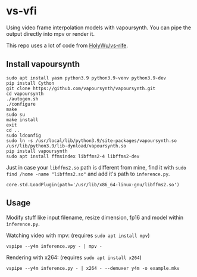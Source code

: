 # vs-vfi
Using video frame interpolation models with vapoursynth. You can pipe the output directly into mpv or render it.

This repo uses a lot of code from [HolyWu/vs-rife](https://github.com/HolyWu/vs-rife).

## Install vapoursynth
```
sudo apt install yasm python3.9 python3.9-venv python3.9-dev
pip install Cython
git clone https://github.com/vapoursynth/vapoursynth.git
cd vapoursynth
./autogen.sh
./configure
make
sudo su
make install
exit
cd ..
sudo ldconfig
sudo ln -s /usr/local/lib/python3.9/site-packages/vapoursynth.so /usr/lib/python3.9/lib-dynload/vapoursynth.so
pip install vapoursynth
sudo apt install ffmsindex libffms2-4 libffms2-dev
```
Just in case your `libffms2.so` path is different from mine, find it with `sudo find /home -name "libffms2.so"` and add it's path to `inference.py`.
```
core.std.LoadPlugin(path='/usr/lib/x86_64-linux-gnu/libffms2.so')
```

## Usage
Modify stuff like input filename, resize dimension, fp16 and model within `ìnference.py`. 

Watching video with mpv: (requires `sudo apt install mpv`)
```
vspipe --y4m inference.vpy - | mpv -
```
Rendering with x264: (requires `sudo apt install x264`)
```
vspipe --y4m inference.py - | x264 - --demuxer y4m -o example.mkv
```
